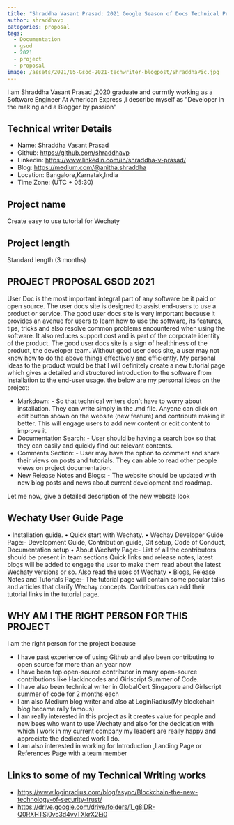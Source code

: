 ```yaml
---
title: "Shraddha Vasant Prasad: 2021 Google Season of Docs Technical Proposal"
author: shraddhavp
categories: proposal
tags:
  - Documentation
  - gsod
  - 2021
  - project
  - proposal
image: /assets/2021/05-Gsod-2021-techwriter-blogpost/ShraddhaPic.jpg
---
```

 I am Shraddha Vasant Prasad ,2020 graduate and currntly working as a Software Engineer At American Express ,I describe myself as "Developer in the making and a Blogger by passion"

## Technical writer Details

- Name: Shraddha Vasant Prasad
- Github: <https://github.com/shraddhavp>
- Linkedin: <https://www.linkedin.com/in/shraddha-v-prasad/>
- Blog: <https://medium.com/@anitha.shraddha>
- Location: Bangalore,Karnatak,India
- Time Zone: (UTC + 05:30)

## Project name

Create easy to use tutorial for Wechaty

## Project length

Standard length (3 months)

## PROJECT PROPOSAL GSOD 2021

User Doc is the most important integral part of any software be it paid or open source. The user docs site is designed to assist end-users to use a product or service. The good user docs site is very important because it provides an avenue for users to learn how to use the software, its features, tips, tricks and also resolve common problems encountered when using the software. It also reduces support cost and is part of the corporate identity of the product. The good user docs site is a sign of healthiness of the product, the developer team. Without good user docs site, a user may not know how to do the above things effectively and efficiently.
My personal ideas to the product would be that I will definitely create a new tutorial page which gives a detailed and structured introduction to the software from installation to the end-user usage.
the below are my personal ideas on the project:

- Markdown: - So that technical writers don't have to worry about installation. They can write simply in the .md file. Anyone can click on edit button shown on the website (new feature) and contribute making it better. This will engage users to add new content or edit content to improve it.
- Documentation Search: - User should be having a search box so that they can easily and quickly find out relevant contents.
- Comments Section: - User may have the option to comment and share their views on posts and tutorials. They can able to read other people views on project documentation.
- New Release Notes and Blogs: - The website should be updated with new blog posts and news about current development and roadmap.

Let me now, give a detailed description of the new website look

## Wechaty User Guide Page

• Installation guide.
• Quick start with Wechaty.
• Wechay Developer Guide Page:-
Development Guide, Contribution guide, Git setup, Code of Conduct, Documentation setup
• About Wechaty Page:-
List of all the contributors should be present in team sections Quick links and release notes, latest blogs will be added to engage the user to make them read about the latest Wechaty versions or so. Also read the uses of Wechaty
• Blogs, Release Notes and Tutorials Page:-
The tutorial page will contain some popular talks and articles that clarify Wechay concepts. Contributors can add their tutorial links in the tutorial page.

## WHY AM I THE RIGHT PERSON FOR THIS PROJECT

I am the right person for the project because

- I have past experience of using Github and also been contributing to open source for more than an year now
- I have been top open-source contributor in many open-source contributions like Hackincodes and Girlscript Summer of Code.
- I have also been technical writer in GlobalCert Singapore and Girlscript summer of code for 2 months each
- I am also Medium blog writer and also at LoginRadius(My blockchain blog became rally famous)
- I am really interested in this project as it creates value for people and new bees who want to use Wechaty and also for the dedication with which I work in my current company my leaders are really happy and appreciate the dedicated work I do.
- I am also interested in working for Introduction ,Landing Page or References Page with a team member
 
 
## Links to some of my Technical Writing works

- <https://www.loginradius.com/blog/async/Blockchain-the-new-technology-of-security-trust/>
- <https://drive.google.com/drive/folders/1_g8lDR-Q0RXHTSj0vc3d4vvTXkrX2Ei0>
